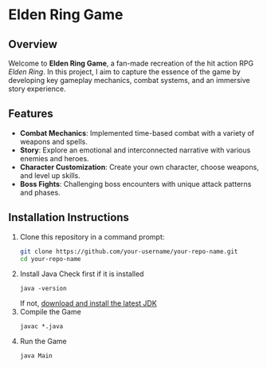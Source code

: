 # Elden Ring Game

## Overview
Welcome to **Elden Ring Game**, a fan-made recreation of the hit action RPG *Elden Ring*. In this project, I aim to capture the essence of the game by developing key gameplay mechanics, combat systems, and an immersive story experience.

## Features
- **Combat Mechanics**: Implemented time-based combat with a variety of weapons and spells.
- **Story**: Explore an emotional and interconnected narrative with various enemies and heroes.
- **Character Customization**: Create your own character, choose weapons, and level up skills.
- **Boss Fights**: Challenging boss encounters with unique attack patterns and phases.

## Installation Instructions

1. Clone this repository in a command prompt:
   ```bash
   git clone https://github.com/your-username/your-repo-name.git
   cd your-repo-name
   ```
2. Install Java
   Check first if it is installed
     ```
     java -version
     ```
   If not, [download and install the latest JDK](https://www.oracle.com/java/technologies/downloads/#java11)
3. Compile the Game
     ```
     javac *.java
     ```
4. Run the Game
     ```
     java Main
     ```
